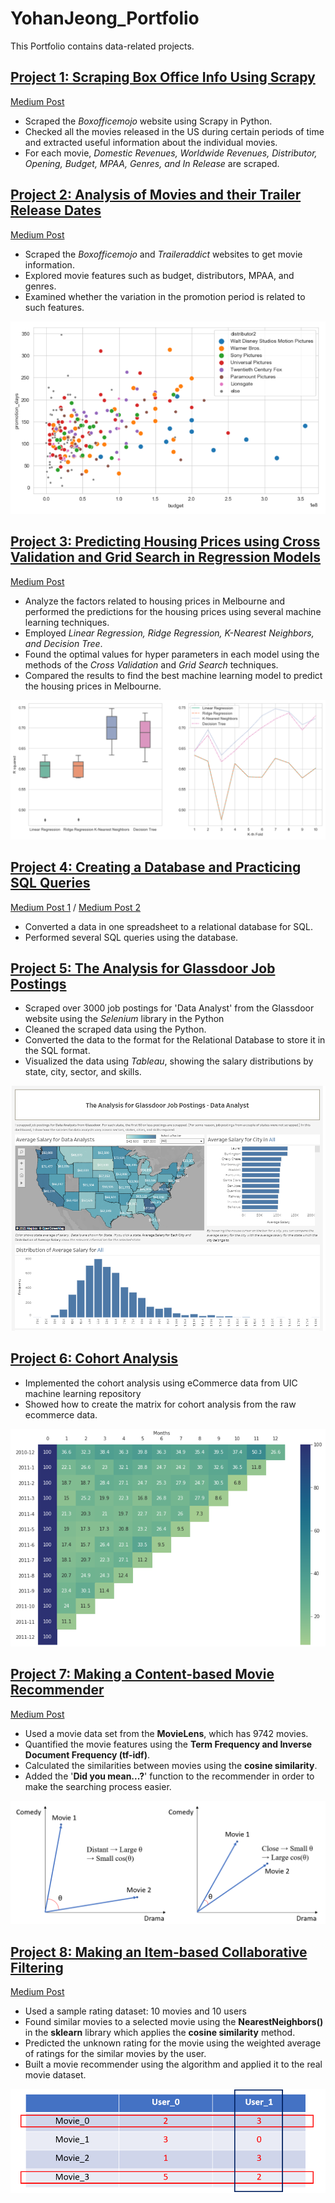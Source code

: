 # YohanJeong_Portfolio
This Portfolio contains data-related projects.  

## [Project 1: Scraping Box Office Info Using Scrapy](https://github.com/yjeong5126/scraping_boxofficemojo)

[Medium Post](https://medium.com/analytics-vidhya/scraping-box-office-info-with-scrapy-f23f1f2d684f)

- Scraped the *Boxofficemojo* website using Scrapy in Python. 
- Checked all the movies released in the US during certain periods of time and extracted useful information about the individual movies. 
- For each movie, *Domestic Revenues, Worldwide Revenues, Distributor, Opening, Budget, MPAA, Genres, and In Release* are scraped.

## [Project 2: Analysis of Movies and their Trailer Release Dates](https://github.com/yjeong5126/movietrailer_releasedate) 

[Medium Post](https://medium.com/@yjeong5126/analysis-of-movie-trailer-release-date-3c6e30681aea)

- Scraped the *Boxofficemojo* and *Traileraddict* websites to get movie information.
- Explored movie features such as budget, distributors, MPAA, and genres.
- Examined whether the variation in the promotion period is related to such features. 

![](/images/budget_promotiondays.PNG)

## [Project 3: Predicting Housing Prices using Cross Validation and Grid Search in Regression Models](https://github.com/yjeong5126/housing_prices)

[Medium Post](https://medium.com/@yjeong5126/predicting-housing-prices-in-melbourne-e3d5f49abf20)

- Analyze the factors related to housing prices in Melbourne and performed the predictions for the housing prices using several machine learning techniques. 
- Employed *Linear Regression, Ridge Regression, K-Nearest Neighbors, and Decision Tree*. 
- Found the optimal values for hyper parameters in each model using the methods of the *Cross Validation* and *Grid Search* techniques.
- Compared the results to find the best machine learning model to predict the housing prices in Melbourne. 

![](/images/cross_val_summary_graph.PNG)

## [Project 4: Creating a Database and Practicing SQL Queries](https://github.com/yjeong5126/sql_sample_sales_data)

[Medium Post 1](https://medium.com/swlh/creating-a-database-converting-a-spreadsheet-to-a-relational-database-part-1-2a9a228bf77a) /
[Medium Post 2](https://yjeong5126.medium.com/creating-a-database-converting-a-spreadsheet-to-a-relational-database-part-2-faf4fc83bae5)

- Converted a data in one spreadsheet to a relational database for SQL.
- Performed several SQL queries using the database.

## [Project 5: The Analysis for Glassdoor Job Postings](https://github.com/yjeong5126/glassdoor_data_analyst)

- Scraped over 3000 job postings for 'Data Analyst' from the Glassdoor website using the *Selenium* library in the Python
- Cleaned the scraped data using the Python.
- Converted the data to the format for the Relational Database to store it in the SQL format.
- Visualized the data using *Tableau*, showing the salary distributions by state, city, sector, and skills.

[![](/images/tableau_captured.PNG)](https://public.tableau.com/profile/yohan.jeong#!/vizhome/Glassdoor_DataAnalyst/Dashboard)

## [Project 6: Cohort Analysis](https://github.com/yjeong5126/eCommerce-Analysis/blob/master/cohort_analysis/e_commerce_cohort_analysis.ipynb)

- Implemented the cohort analysis using eCommerce data from UIC machine learning repository
- Showed how to create the matrix for cohort analysis from the raw ecommerce data. 

![](/images/cohort.PNG)

## [Project 7: Making a Content-based Movie Recommender](https://github.com/yjeong5126/movie_recommender)

[Medium Post](https://yjeong5126.medium.com/creating-content-based-movie-recommender-with-python-7f7d1b739c63)

- Used a movie data set from the **MovieLens**, which has 9742 movies.
- Quantified the movie features using the **Term Frequency and Inverse Document Frequency (tf-idf)**.
- Calculated the similarities between movies using the **cosine similarity**.
- Added the '**Did you mean...?**' function to the recommender in order to make the searching process easier.

![](/images/cos_sim1.PNG)


## [Project 8: Making an Item-based Collaborative Filtering](https://github.com/yjeong5126/movie_recommender)

[Medium Post](https://yjeong5126.medium.com/item-based-collaborative-filtering-in-python-91f747200fab)

- Used a sample rating dataset: 10 movies and 10 users
- Found similar movies to a selected movie using the **NearestNeighbors()** in the **sklearn** library which applies the **cosine similarity** method.
- Predicted the unknown rating for the movie using the weighted average of ratings for the similar movies by the user.
- Built a movie recommender using the algorithm and applied it to the real movie dataset.

![](/images/rating_sample2.PNG)
